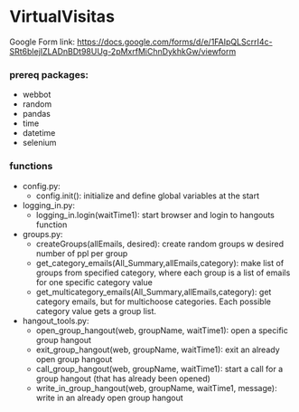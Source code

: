 # VirtualVisitas

Google Form link: https://docs.google.com/forms/d/e/1FAIpQLScrrI4c-SRt6blejIZLADnBDt98UUg-2pMxrfMiChnDykhkGw/viewform

### prereq packages:
- webbot
- random
- pandas
- time
- datetime
- selenium

### functions
- config.py: 
	- config.init(): initialize and define global variables at the start
- logging_in.py:
	- logging_in.login(waitTime1): start browser and login to hangouts function
- groups.py:
	- createGroups(allEmails, desired): create random groups w desired number of ppl per group
	- get_category_emails(All_Summary,allEmails,category): make list of groups from specified category, where each group is a list of emails for one specific category value
	- get_multicategory_emails(All_Summary,allEmails,category): get category emails, but for multichoose categories. Each possible category value gets a group list.
- hangout_tools.py:
	- open_group_hangout(web, groupName, waitTime1): open a specific group hangout
	- exit_group_hangout(web, groupName, waitTime1): exit an already open group hangout
	- call_group_hangout(web, groupName, waitTime1): start a call for a group hangout (that has already been opened)
	- write_in_group_hangout(web, groupName, waitTime1, message): write in an already open group hangout

